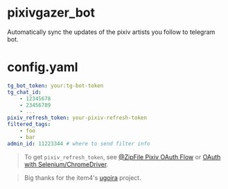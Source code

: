 # pixivgazer_bot

Automatically sync the updates of the pixiv artists you follow to telegram bot.

# config.yaml

```yaml
tg_bot_token: your:tg-bot-token
tg_chat_id: 
    - 12345678
    - 23456789
    - ...
pixiv_refresh_token: your-pixiv-refresh-token
filtered_tags:
    - foo
    - bar
admin_id: 11223344 # where to send filter info
```

> To get `pixiv_refresh_token`, see [@ZipFile Pixiv OAuth Flow](https://gist.github.com/ZipFile/c9ebedb224406f4f11845ab700124362) or [OAuth with Selenium/ChromeDriver]( https://gist.github.com/upbit/6edda27cb1644e94183291109b8a5fde).

> Big thanks for the item4's [ugoira](https://github.com/item4/ugoira) project. 
